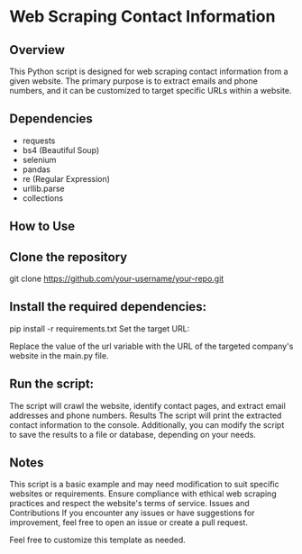 # Web Scraping Contact Information

## Overview

This Python script is designed for web scraping contact information from a given website. The primary purpose is to extract emails and phone numbers, and it can be customized to target specific URLs within a website.

## Dependencies

- requests
- bs4 (Beautiful Soup)
- selenium
- pandas
- re (Regular Expression)
- urllib.parse
- collections

## How to Use

## Clone the repository
   git clone https://github.com/your-username/your-repo.git
   
## Install the required dependencies:

pip install -r requirements.txt
Set the target URL:

Replace the value of the url variable with the URL of the targeted company's website in the main.py file.

## Run the script:
The script will crawl the website, identify contact pages, and extract email addresses and phone numbers.
Results
The script will print the extracted contact information to the console. Additionally, you can modify the script to save the results to a file or database, depending on your needs.

## Notes
This script is a basic example and may need modification to suit specific websites or requirements.
Ensure compliance with ethical web scraping practices and respect the website's terms of service.
Issues and Contributions
If you encounter any issues or have suggestions for improvement, feel free to open an issue or create a pull request.


Feel free to customize this template as needed.
